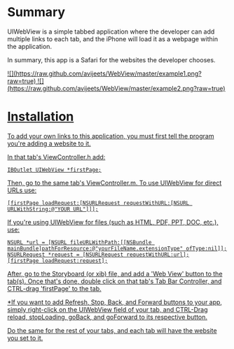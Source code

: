 Summary
====

UIWebView is a simple tabbed application where the developer can add multiple links to each tab, and the iPhone will load it as a webpage within the application.

In summary, this app is a Safari for the websites the developer chooses.

<a href="http://avijeets.com/">
![](https://raw.github.com/avijeets/WebView/master/example1.png?raw=true)
<a href="http://avijeets.com/blog">
![](https://raw.github.com/avijeets/WebView/master/example2.png?raw=true)

Installation 
====

To add your own links to this application, you must first tell the program you're adding a website to it.

In that tab's ViewController.h add:

    IBOutlet UIWebView *firstPage;

Then, go to the same tab's ViewController.m. To use UIWebView for direct URLs use:

    [firstPage loadRequest:[NSURLRequest requestWithURL:[NSURL URLWithString:@"YOUR URL"]]];

If you're using UIWebView for files (such as HTML, PDF, PPT, DOC, etc.), use:

    NSURL *url = [NSURL fileURLWithPath:[[NSBundle mainBundle]pathForResource:@"yourFileName.extensionType" ofType:nil]];
    NSURLRequest *request = [NSURLRequest requestWithURL:url];
    [firstPage loadRequest:request];


After, go to the Storyboard (or xib) file, and add a 'Web View' button to the tab(s). Once that's done, double click on that tab's Tab Bar Controller, and CTRL-drag 'firstPage' to the tab.

*If you want to add Refresh, Stop, Back, and Forward buttons to your app, simply right-click on the UIWebView field of your tab, and CTRL-Drag reload, stopLoading, goBack, and goForward to its respective button.

Do the same for the rest of your tabs, and each tab will have the website you set to it. 
